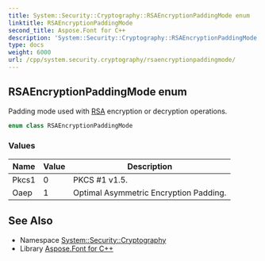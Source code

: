 ```yaml
---
title: System::Security::Cryptography::RSAEncryptionPaddingMode enum
linktitle: RSAEncryptionPaddingMode
second_title: Aspose.Font for C++
description: 'System::Security::Cryptography::RSAEncryptionPaddingMode enum. Padding mode used with RSA encryption or decryption operations in C++.'
type: docs
weight: 6000
url: /cpp/system.security.cryptography/rsaencryptionpaddingmode/
---
```

## RSAEncryptionPaddingMode enum


Padding mode used with [RSA](../rsa/) encryption or decryption operations.

```cpp
enum class RSAEncryptionPaddingMode
```

### Values

| Name | Value | Description |
| --- | --- | --- |
| Pkcs1 | 0 | PKCS #1 v1.5. |
| Oaep | 1 | Optimal Asymmetric Encryption Padding. |

## See Also

* Namespace [System::Security::Cryptography](../)
* Library [Aspose.Font for C++](../../)
